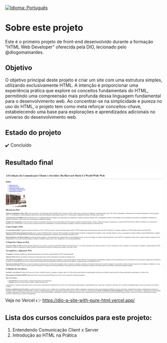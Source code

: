 [![Idioma: Português](https://img.shields.io/badge/Idioma-Portugu%C3%AAs-green.svg)](README-pt.md)

# Sobre este projeto

Este é o primeiro projeto de front-end desenvolvido durante a formação "HTML Web Developer" oferecida pela DIO, lecionado pelo @diogomainardes.  

## Objetivo
O objetivo principal deste projeto é criar um site com uma estrutura simples, utilizando exclusivamente HTML. A intenção é proporcionar uma experiência prática que explore os conceitos fundamentais do HTML, permitindo uma compreensão mais profunda dessa linguagem fundamental para o desenvolvimento web. Ao concentrar-se na simplicidade e pureza no uso do HTML, o projeto tem como meta reforçar conceitos-chave, estabelecendo uma base para explorações e aprendizados adicionais no universo do desenvolvimento web.

## Estado do projeto
✔️ Concluído

## Resultado final
![screenshot](https://github.com/LucasCatuyama/DIO-a-site-with-pure-html/blob/main/dio-a-site-with-pure-html.png)
Veja no Vercel 👉 https://dio-a-site-with-pure-html.vercel.app/

## Lista dos cursos concluídos para este projeto:
1. Entendendo Comunicação Client x Server
2. Introdução ao HTML na Prática
